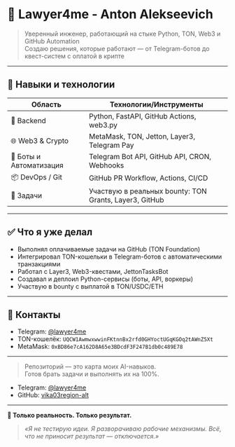 
# 👤 Lawyer4me - Anton Alekseevich

> Уверенный инженер, работающий на стыке Python, TON, Web3 и GitHub Automation  
> Создаю решения, которые работают — от Telegram-ботов до квест-систем с оплатой в крипте  

---

## 🚀 Навыки и технологии

| Область            | Технологии/Инструменты                                      |
|--------------------|-------------------------------------------------------------|
| 🐍 Backend          | Python, FastAPI, GitHub Actions, web3.py                   |
| 🌐 Web3 & Crypto    | MetaMask, TON, Jetton, Layer3, Telegram Pay                |
| 🤖 Боты и Автоматизация | Telegram Bot API, GitHub API, CRON, Webhooks               |
| 📦 DevOps / Git     | GitHub PR Workflow, Actions, CI/CD                         |
| 🎯 Задачи           | Участвую в реальных bounty: TON Grants, Layer3, GitHub     |

---

## ✅ Что я уже делал

- Выполнял оплачиваемые задачи на GitHub (TON Foundation)
- Интегрировал TON-кошельки в Telegram-ботов с автоматическими транзакциями
- Работал с Layer3, Web3-квестами, JettonTasksBot
- Создавал и деплоил Python-сервисы (боты, API, воркеры)
- Участвую в bounty с выплатой в TON/USDC/ETH

---

## 🧾 Контакты

- Telegram: [@lawyer4me](https://t.me/lawyer4me)
- TON-кошелёк: `UQCW1AwmwxwwinFKtnnBx2rfd0GHYoctUGqKGOq2tAWnZ5Xt`
- MetaMask: `0xBD86e7cA162D8A65e3BDcdF3F247B1db0c489E78`

---

> Репозиторий — это карта моих AI-навыков.  
> Готов брать задачи и выполнять их на 100%.  

- Telegram: [@lawyer4me](https://t.me/lawyer4me)
- GitHub: [vika03region-alt](https://github.com/vika03region-alt)

---

**🧿 Только реальность. Только результат.**

> _«Я не тестирую идеи. Я разворачиваю рабочие механизмы. Всё, что не приносит результат — отключается.»_
